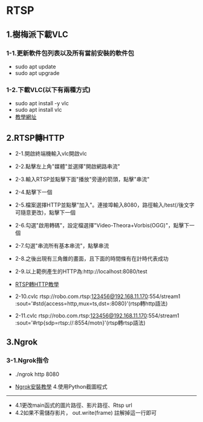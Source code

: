 RTSP
=======

1.樹梅派下載VLC
------
### 1-1.更新軟件包列表以及所有當前安裝的軟件包
+ sudo apt update
+ sudo apt upgrade

### 1-2.下載VLC(以下有兩種方式)
+ sudo apt install -y vlc
+ sudo apt install vlc
+ [教學網址](https://hackpi.fun/raspberry-pi/Linux/raspberry-pi-vlc/)







2.RTSP轉HTTP
------

+ 2-1.開啟終端機輸入vlc開啟vlc
+ 2-2.點擊左上角"媒體"並選擇"開啟網路串流"
+ 2-3.輸入RTSP並點擊下面"播放"旁邊的箭頭，點擊"串流"
+ 2-4.點擊下一個
+ 2-5.檔案選擇HTTP並點擊"加入"。連接埠輸入8080，路徑輸入/test(/後文字可隨意更改)，點擊下一個
+ 2-6.勾選"啟用轉碼"，設定檔選擇"Video-Theora+Vorbis(OGG)"，點擊下一個
+ 2-7.勾選"串流所有基本串流"，點擊串流
+ 2-8.之後出現有三角錐的畫面，且下面的時間條有在計時代表成功
+ 2-9.以上範例產生的HTTP為:http://localhost:8080/test
+ [RTSP轉HTTP教學](https://blog.csdn.net/weixin_47882573/article/details/118380416)

+ 2-10.cvlc rtsp://robo.com.rtsp:123456@192.168.11.170:554/stream1 :sout='#std{access=http,mux=ts,dst=:8080}'(rtsp轉http語法)
+ 2-11.cvlc rtsp://robo.com.rtsp:123456@192.168.11.170:554/stream1 :sout='#rtp{sdp=rtsp://:8554/motn}'(rtsp轉rtsp語法)


3.Ngrok
------
### 3-1.Ngrok指令

+ ./ngrok http 8080

+ [Ngrok安裝教學](https://noob.tw/ngrok/)
4.使用Python截圖程式
------
+ 4.1更改main函式的圖片路徑、影片路徑、Rtsp url
+ 4.2如果不需儲存影片， out.write(frame)  註解掉這一行即可
